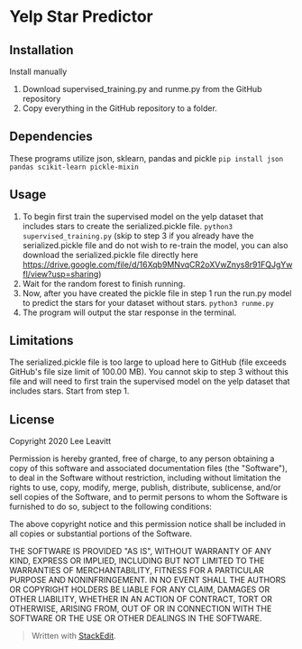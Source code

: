 # Yelp Star Predictor 

## Installation
Install manually

1.  Download supervised_training.py and runme.py from the GitHub repository
2.  Copy everything in the GitHub repository to a folder.

## Dependencies
These programs utilize json, sklearn, pandas and pickle
`pip install json pandas scikit-learn pickle-mixin` 
## Usage

1. To begin first train the supervised model on the yelp dataset that includes stars to create the serialized.pickle file.
 `python3 supervised_training.py`
 (skip to step 3 if you already have the serialized.pickle file and do not wish to re-train the model, you can also download the serialized.pickle file directly here https://drive.google.com/file/d/16Xqb9MNvqCR2oXVwZnys8r91FQJgYwfl/view?usp=sharing)
2. Wait for the random forest to finish running. 
3. Now, after you have created the pickle file in step 1 run the run.py model to predict the stars for your dataset without stars.
`python3 runme.py`
4. The program will output the star response in the terminal.
## Limitations
The serialized.pickle file is too large to upload here to GitHub (file exceeds GitHub's file size limit of 100.00 MB). You cannot skip to step 3 without this file and will need to first train the supervised model on the yelp dataset that includes stars. Start from step 1. 
 ## License
Copyright 2020 Lee Leavitt

Permission is hereby granted, free of charge, to any person obtaining a copy of this software and associated documentation files (the "Software"), to deal in the Software without restriction, including without limitation the rights to use, copy, modify, merge, publish, distribute, sublicense, and/or sell copies of the Software, and to permit persons to whom the Software is furnished to do so, subject to the following conditions:

The above copyright notice and this permission notice shall be included in all copies or substantial portions of the Software.

THE SOFTWARE IS PROVIDED "AS IS", WITHOUT WARRANTY OF ANY KIND, EXPRESS OR IMPLIED, INCLUDING BUT NOT LIMITED TO THE WARRANTIES OF MERCHANTABILITY, FITNESS FOR A PARTICULAR PURPOSE AND NONINFRINGEMENT. IN NO EVENT SHALL THE AUTHORS OR COPYRIGHT HOLDERS BE LIABLE FOR ANY CLAIM, DAMAGES OR OTHER LIABILITY, WHETHER IN AN ACTION OF CONTRACT, TORT OR OTHERWISE, ARISING FROM, OUT OF OR IN CONNECTION WITH THE SOFTWARE OR THE USE OR OTHER DEALINGS IN THE SOFTWARE.


> Written with [StackEdit](https://stackedit.io/).
